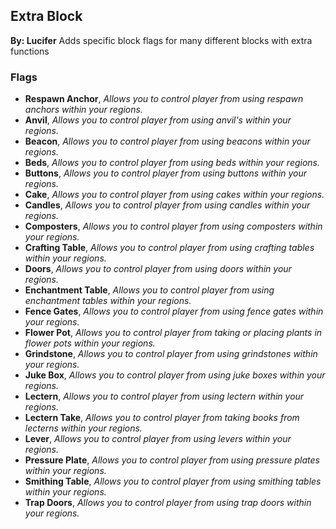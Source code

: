 ## Extra Block
**By: Lucifer**
Adds specific block flags for many different blocks with extra functions
<br>

### Flags
* **Respawn Anchor**, *Allows you to control player from using respawn anchors within your regions.*
* **Anvil**, *Allows you to control player from using anvil's within your regions.*
* **Beacon**, *Allows you to control player from using beacons within your regions.*
* **Beds**, *Allows you to control player from using beds within your regions.*
* **Buttons**, *Allows you to control player from using buttons within your regions.*
* **Cake**, *Allows you to control player from using cakes within your regions.*
* **Candles**, *Allows you to control player from using candles within your regions.*
* **Composters**, *Allows you to control player from using composters within your regions.*
* **Crafting Table**, *Allows you to control player from using crafting tables within your regions.*
* **Doors**, *Allows you to control player from using doors within your regions.*
* **Enchantment Table**, *Allows you to control player from using enchantment tables within your regions.*
* **Fence Gates**, *Allows you to control player from using fence gates within your regions.*
* **Flower Pot**, *Allows you to control player from taking or placing plants in flower pots within your regions.*
* **Grindstone**, *Allows you to control player from using grindstones within your regions.*
* **Juke Box**, *Allows you to control player from using juke boxes within your regions.*
* **Lectern**, *Allows you to control player from using lectern within your regions.*
* **Lectern Take**, *Allows you to control player from taking books from lecterns within your regions.*
* **Lever**, *Allows you to control player from using levers within your regions.*
* **Pressure Plate**, *Allows you to control player from using pressure plates within your regions.*
* **Smithing Table**, *Allows you to control player from using smithing tables within your regions.*
* **Trap Doors**, *Allows you to control player from using trap doors within your regions.*